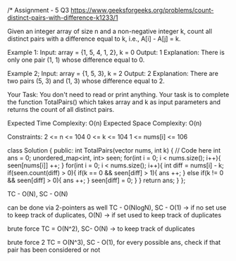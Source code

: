 /*
Assignment - 5 Q3
https://www.geeksforgeeks.org/problems/count-distinct-pairs-with-difference-k1233/1

Given an integer array of size n and a non-negative integer k, count all distinct pairs with a difference equal to k, i.e., A[i] - A[j] = k.

Example 1:
Input: array = {1, 5, 4, 1, 2}, k = 0
Output: 1
Explanation: There is only one pair (1, 1) whose difference equal to 0.

Example 2;
Input: array = {1, 5, 3}, k = 2
Output: 2
Explanation: There are two pairs (5, 3) and (1, 3) whose difference equal to 2.

Your Task:
You don't need to read or print anything. Your task is to complete the function TotalPairs() which takes array and k as input parameters and returns the count of all distinct pairs.

Expected Time Complexity: O(n)
Expected Space Complexity: O(n)

Constraints:
2 <= n <= 104
0 <= k <= 104
1 <= nums[i] <= 106

class Solution {
  public:
    int TotalPairs(vector<int> nums, int k) {
        // Code here
        int ans = 0;
        unordered_map<int, int> seen;
        for(int i = 0; i < nums.size(); i++){
            seen[nums[i]] ++;
        }
        for(int i = 0; i < nums.size(); i++){
            int diff = nums[i] - k;
            if(seen.count(diff) > 0){
                if(k == 0 && seen[diff] > 1){
                    ans ++;
                }
                else if(k != 0 && seen[diff] > 0){
                    ans ++;
                }
                seen[diff] = 0;
            }
        }
        return ans;
    }
};

TC - O(N), SC - O(N)

can be done via 2-pointers as well
TC - O(NlogN), SC - O(1) -> if no set use to keep track of duplicates, O(N) -> if set used to keep track of duplicates

brute force
TC = O(N^2), SC- O(N) -> to keep track of duplicates

brute force 2
TC = O(N^3), SC - O(1), for every possible ans, check if that pair has been considered or not